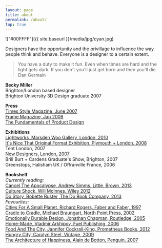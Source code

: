 ```yaml
---
layout: page
title: about
permalink: /about/
top: true
---
```

!["#00FFFF"]({{ site.baseurl }}/media/jpg/cyan.jpg)

Designers have the opportunity and the privillage to influence the way people think and behave.  Everyone is a designer to a certain extent.

> You have a duty to make it fun.  Even when times are hard and the light gets dark.  If you don't you'll just get born and then you'll die.  
Dan Germain

__Becky Miller__  
Brighton/London based designer  
Brighton University 3D Design graduate 2007  

__Press__  
[Times Style Magazine, June 2007]("jpg/timesstylemag100607.jpg")  
[Frame Magazine, Jan 2008]("jpg/framemag0108.jpg")  
[The Fundamentals of Product Design]("jpg/fundprod2009.jpg")  

__Exhibitions__  
[Lightworks, Marsden Woo Gallery, London, 2010]("http://www.marsdenwoo.com/docs/press_lightworks_10.pdf")  
[It's Nice That Original Format Exhibition, Plymouth + London, 2008]("http://version1.itsnicethat.com/index.php?s=of")  
Tent London, 2007  
[New Designers, London, 2007]("http://www.core77.com/blog/education/u_of_brighton_london_new_designers_sneak_preview_6574.asp")  
Brill Burt + Cardens Graduate's Show, Brighton, 2007  
Greenstops, Halisham UK / Offranville France, 2006  

__Bookshelf__  
_Currently reading:_  
[Cancel The Apocalypse, Andrew Simms, Little, Brown, 2013]("http://www.theguardian.com/books/2013/feb/28/cancel-apocalypse-andrew-simms-review")  
[Culture Shock, Will McInnes, Wiley 2012]("http://willmcinnes.com/book-culture-shock/")  
[Do Story, Bobette Buster, The Do Book Company, 2013]("http://thedobook.co/products/do-story-how-to-tell-your-story-so-the-world-listens")  
_Favourites:_  
[Cities For A Small Planet, Richard Rogers, Faber and Faber, 1997]("https://www.questia.com/library/91043750/cities-for-a-small-planet")  
[Cradle to Cradle, Michael Braungart, North Point Press, 2002]("http://www.mbdc.com/cradle-to-cradle/cradle-to-cradle-book/")  
[Emotionally Durable Design, Jonathan Chapman, Routledge, 2005]("http://www.routledge.com/books/details/9781844071814/")  
[Home-Made, Vladmir Arkhipov, Fuel Publishing, 2006]("http://fuel-design.com/publishing/home-made/")  
[Food And The City, Jannifer Cockrall-King, Prometheus Books, 2012]("http://foodgirl.squarespace.com/about-me/")  
[Hungry City, Carolyn Steel, Vintage, 2009]("http://www.hungrycitybook.co.uk/")  
[The Architecture of Happiness, Alain de Botton, Penguin, 2007]("http://alaindebotton.com/architecture/")  
